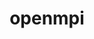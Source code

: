 ---
title: "openmpi"
layout: cache
categories: [package, develop]
meta: {"compilers": ["gcc@=10.3.0", "gcc@=11.1.0", "gcc@=11.4.0", "gcc@=12.3.0", "gcc@=12.4.0", "gcc@=13.2.0", "gcc@=7.3.1", "gcc@=9.4.0", "oneapi@=2024.1.0", "oneapi@=2024.2.1"], "num_specs": 83, "num_specs_by_stack": {"aws-isc": 5, "aws-isc-aarch64": 5, "aws-pcluster-neoverse_v1": 4, "aws-pcluster-x86_64_v4": 8, "data-vis-sdk": 4, "e4s": 4, "e4s-cray-sles": 2, "e4s-neoverse_v1": 2, "e4s-oneapi": 4, "e4s-power": 1, "ml-linux-aarch64-cpu": 4, "ml-linux-aarch64-cuda": 8, "ml-linux-x86_64-cpu": 4, "ml-linux-x86_64-cuda": 8, "radiuss-aws": 8, "radiuss-aws-aarch64": 8, "root": 83, "tutorial": 8}, "oss": ["amzn2", "sle_hpc15", "ubuntu20.04", "ubuntu22.04", "ubuntu24.04"], "platforms": ["linux"], "stacks": ["aws-isc", "aws-isc-aarch64", "aws-pcluster-neoverse_v1", "aws-pcluster-x86_64_v4", "data-vis-sdk", "e4s", "e4s-cray-sles", "e4s-neoverse_v1", "e4s-oneapi", "e4s-power", "ml-linux-aarch64-cpu", "ml-linux-aarch64-cuda", "ml-linux-x86_64-cpu", "ml-linux-x86_64-cuda", "radiuss-aws", "radiuss-aws-aarch64", "root", "tutorial"], "targets": ["aarch64", "neoverse_v1", "ppc64le", "x86_64_v3", "x86_64_v4"], "versions": ["4.1.7", "5.0.5", "5.0.6"]}
spec_details: [{"compiler": "gcc@=13.2.0", "hash": "2brlc6db7ndcyf23aeopr2pski5ocosn", "os": "ubuntu24.04", "platform": "linux", "size": "-", "stacks": ["ml-linux-aarch64-cuda", "root"], "target": "aarch64", "variants": ["+atomics", "build_system=autotools", "+cuda", "cuda_arch=80", "~debug", "fabrics=none", "~gpfs", "~internal-hwloc", "~internal-libevent", "~internal-pmix", "~java", "~lustre", "~memchecker", "~openshmem", "~romio", "romio-filesystem=none", "+rsh", "schedulers=none", "~static", "~two_level_namespace", "+vt", "+wrapper-rpath"], "versions": ["5.0.6"]}, {"compiler": "oneapi@=2024.1.0", "hash": "2jcg6hceaaher7pwyqd5k52zwtxalgl6", "os": "amzn2", "platform": "linux", "size": "-", "stacks": ["aws-pcluster-x86_64_v4", "root"], "target": "x86_64_v4", "variants": ["~atomics", "build_system=autotools", "~cuda", "~debug", "fabrics=ofi", "~gpfs", "~internal-hwloc", "~internal-libevent", "~internal-pmix", "~java", "~lustre", "~memchecker", "~openshmem", "+romio", "romio-filesystem=none", "+rsh", "schedulers=slurm", "~static", "~two_level_namespace", "+vt", "+wrapper-rpath"], "versions": ["5.0.6"]}, {"compiler": "gcc@=13.2.0", "hash": "2whsgms72nrc7je5q3bdxagj7tj6jjlq", "os": "ubuntu24.04", "platform": "linux", "size": "-", "stacks": ["ml-linux-x86_64-cpu", "root"], "target": "x86_64_v3", "variants": ["+atomics", "build_system=autotools", "~cuda", "~debug", "fabrics=none", "~gpfs", "~internal-hwloc", "~internal-libevent", "~internal-pmix", "~java", "~lustre", "~memchecker", "~openshmem", "~romio", "romio-filesystem=none", "+rsh", "schedulers=none", "~static", "~two_level_namespace", "+vt", "+wrapper-rpath"], "versions": ["5.0.6"]}, {"compiler": "gcc@=7.3.1", "hash": "35q26k4c2qjvrfev2qtqsmwiawlzanbg", "os": "amzn2", "platform": "linux", "size": "-", "stacks": ["radiuss-aws", "root"], "target": "x86_64_v3", "variants": ["+atomics", "build_system=autotools", "~cuda", "~debug", "fabrics=none", "~gpfs", "~internal-hwloc", "~internal-libevent", "~internal-pmix", "~java", "~lustre", "~memchecker", "~openshmem", "~romio", "romio-filesystem=none", "+rsh", "schedulers=none", "~static", "~two_level_namespace", "+vt", "+wrapper-rpath"], "versions": ["5.0.6"]}, {"compiler": "gcc@=12.3.0", "hash": "3wqh5gzhrjlne7ru4tu2sroqzexpjieh", "os": "ubuntu22.04", "platform": "linux", "size": "-", "stacks": ["root", "tutorial"], "target": "x86_64_v3", "variants": ["+atomics", "build_system=autotools", "~cuda", "~debug", "fabrics=none", "~gpfs", "~internal-hwloc", "~internal-libevent", "~internal-pmix", "~java", "~lustre", "~memchecker", "~openshmem", "~romio", "romio-filesystem=none", "+rsh", "schedulers=none", "~static", "~two_level_namespace", "+vt", "+wrapper-rpath"], "versions": ["5.0.6"]}, {"compiler": "gcc@=7.3.1", "hash": "4oa34gsmbjwlvr4qujxsyatvot2dv42j", "os": "amzn2", "platform": "linux", "size": "-", "stacks": ["aws-isc-aarch64", "root"], "target": "aarch64", "variants": ["+atomics", "build_system=autotools", "~cuda", "~debug", "fabrics=ofi", "~gpfs", "~internal-hwloc", "~internal-libevent", "~internal-pmix", "~java", "~lustre", "~memchecker", "~openshmem", "~romio", "romio-filesystem=none", "+rsh", "schedulers=none", "~static", "~two_level_namespace", "+vt", "+wrapper-rpath"], "versions": ["5.0.6"]}, {"compiler": "gcc@=12.3.0", "hash": "4vp3nucqypqtti3msogvrh2y52sexfur", "os": "ubuntu22.04", "platform": "linux", "size": "-", "stacks": ["root", "tutorial"], "target": "x86_64_v3", "variants": ["+atomics", "build_system=autotools", "~cuda", "~debug", "fabrics=none", "~gpfs", "~internal-hwloc", "~internal-libevent", "~internal-pmix", "~java", "~lustre", "~memchecker", "~openshmem", "~romio", "romio-filesystem=none", "+rsh", "schedulers=none", "~static", "~two_level_namespace", "+vt", "+wrapper-rpath"], "versions": ["5.0.6"]}, {"compiler": "gcc@=9.4.0", "hash": "5idmqfc5zd2gfowofj4wlgsepkopf3kn", "os": "ubuntu20.04", "platform": "linux", "size": "-", "stacks": ["e4s-power", "root"], "target": "ppc64le", "variants": ["+atomics", "build_system=autotools", "~cuda", "~debug", "fabrics=none", "~gpfs", "~internal-hwloc", "~internal-libevent", "~internal-pmix", "~java", "~lustre", "~memchecker", "~openshmem", "~romio", "romio-filesystem=none", "+rsh", "schedulers=none", "~static", "~two_level_namespace", "+vt", "+wrapper-rpath"], "versions": ["5.0.6"]}, {"compiler": "gcc@=10.3.0", "hash": "5tyyufsdndmxcf57q7xoewpwrq3oqv76", "os": "sle_hpc15", "platform": "linux", "size": "-", "stacks": ["e4s-cray-sles", "root"], "target": "x86_64_v4", "variants": ["+atomics", "build_system=autotools", "~cuda", "~debug", "fabrics=none", "~gpfs", "~internal-hwloc", "~internal-libevent", "~internal-pmix", "~java", "~lustre", "~memchecker", "~openshmem", "~romio", "romio-filesystem=none", "+rsh", "schedulers=none", "~static", "~two_level_namespace", "+vt", "+wrapper-rpath"], "versions": ["5.0.5"]}, {"compiler": "gcc@=13.2.0", "hash": "5viuuiiqjez6uw6k6m4xi5lb6w4n4mtc", "os": "ubuntu24.04", "platform": "linux", "size": "-", "stacks": ["ml-linux-aarch64-cpu", "root"], "target": "aarch64", "variants": ["+atomics", "build_system=autotools", "~cuda", "~debug", "fabrics=none", "~gpfs", "~internal-hwloc", "~internal-libevent", "~internal-pmix", "~java", "~lustre", "~memchecker", "~openshmem", "~romio", "romio-filesystem=none", "+rsh", "schedulers=none", "~static", "~two_level_namespace", "+vt", "+wrapper-rpath"], "versions": ["5.0.6"]}, {"compiler": "gcc@=13.2.0", "hash": "6fgtyux5phfj4vd5l4wmo63lreanxtuk", "os": "ubuntu24.04", "platform": "linux", "size": "-", "stacks": ["ml-linux-aarch64-cuda", "root"], "target": "aarch64", "variants": ["+atomics", "build_system=autotools", "+cuda", "cuda_arch=80", "~debug", "fabrics=none", "~gpfs", "~internal-hwloc", "~internal-libevent", "~internal-pmix", "~java", "~lustre", "~memchecker", "~openshmem", "~romio", "romio-filesystem=none", "+rsh", "schedulers=none", "~static", "~two_level_namespace", "+vt", "+wrapper-rpath"], "versions": ["5.0.6"]}, {"compiler": "gcc@=12.4.0", "hash": "6rdksdzrq4cuxpuunlyidgceenar2iq7", "os": "amzn2", "platform": "linux", "size": "-", "stacks": ["aws-pcluster-neoverse_v1", "root"], "target": "neoverse_v1", "variants": ["~atomics", "build_system=autotools", "~cuda", "~debug", "fabrics=ofi", "~gpfs", "~internal-hwloc", "~internal-libevent", "~internal-pmix", "~java", "~lustre", "~memchecker", "~openshmem", "+romio", "romio-filesystem=none", "+rsh", "schedulers=slurm", "~static", "~two_level_namespace", "+vt", "+wrapper-rpath"], "versions": ["5.0.6"]}, {"compiler": "gcc@=7.3.1", "hash": "7dbvv7jvxxwwzhsxurrltbixz4vzoyzb", "os": "amzn2", "platform": "linux", "size": "-", "stacks": ["radiuss-aws-aarch64", "root"], "target": "aarch64", "variants": ["+atomics", "build_system=autotools", "~cuda", "~debug", "fabrics=none", "~gpfs", "~internal-hwloc", "~internal-libevent", "~internal-pmix", "~java", "~lustre", "~memchecker", "~openshmem", "~romio", "romio-filesystem=none", "+rsh", "schedulers=none", "~static", "~two_level_namespace", "+vt", "+wrapper-rpath"], "versions": ["5.0.6"]}, {"compiler": "gcc@=7.3.1", "hash": "ay55khiplgre4dgt4ls3nz27q4jjatnw", "os": "amzn2", "platform": "linux", "size": "-", "stacks": ["aws-isc", "root"], "target": "x86_64_v3", "variants": ["+atomics", "build_system=autotools", "~cuda", "~debug", "fabrics=ofi", "~gpfs", "~internal-hwloc", "~internal-libevent", "~internal-pmix", "~java", "~lustre", "~memchecker", "~openshmem", "~romio", "romio-filesystem=none", "+rsh", "schedulers=none", "~static", "~two_level_namespace", "+vt", "+wrapper-rpath"], "versions": ["5.0.6"]}, {"compiler": "gcc@=13.2.0", "hash": "ayx4e5t36a6fun2oilwoufr7nv6om6f7", "os": "ubuntu24.04", "platform": "linux", "size": "-", "stacks": ["ml-linux-x86_64-cuda", "root"], "target": "x86_64_v3", "variants": ["+atomics", "build_system=autotools", "+cuda", "cuda_arch=80", "~debug", "fabrics=none", "~gpfs", "~internal-hwloc", "~internal-libevent", "~internal-pmix", "~java", "~lustre", "~memchecker", "~openshmem", "~romio", "romio-filesystem=none", "+rsh", "schedulers=none", "~static", "~two_level_namespace", "+vt", "+wrapper-rpath"], "versions": ["5.0.6"]}, {"compiler": "gcc@=7.3.1", "hash": "azrnoip3t56mt2c3kcewcoo4nix6xc2b", "os": "amzn2", "platform": "linux", "size": "-", "stacks": ["radiuss-aws", "root"], "target": "x86_64_v3", "variants": ["+atomics", "build_system=autotools", "~cuda", "~debug", "fabrics=none", "~gpfs", "~internal-hwloc", "~internal-libevent", "~internal-pmix", "~java", "~lustre", "~memchecker", "~openshmem", "~romio", "romio-filesystem=none", "+rsh", "schedulers=none", "~static", "~two_level_namespace", "+vt", "+wrapper-rpath"], "versions": ["5.0.6"]}, {"compiler": "gcc@=7.3.1", "hash": "bgwobumnxm45apo653lusipi7fjyuh56", "os": "amzn2", "platform": "linux", "size": "-", "stacks": ["radiuss-aws-aarch64", "root"], "target": "aarch64", "variants": ["+atomics", "build_system=autotools", "~cuda", "~debug", "fabrics=none", "~gpfs", "~internal-hwloc", "~internal-libevent", "~internal-pmix", "~java", "~lustre", "~memchecker", "~openshmem", "~romio", "romio-filesystem=none", "+rsh", "schedulers=none", "~static", "~two_level_namespace", "+vt", "+wrapper-rpath"], "versions": ["5.0.6"]}, {"compiler": "gcc@=13.2.0", "hash": "blo2jjz6gk6n4gzzoycuwrl4ooa7hnd5", "os": "ubuntu24.04", "platform": "linux", "size": "-", "stacks": ["ml-linux-aarch64-cpu", "root"], "target": "aarch64", "variants": ["+atomics", "build_system=autotools", "~cuda", "~debug", "fabrics=none", "~gpfs", "~internal-hwloc", "~internal-libevent", "~internal-pmix", "~java", "~lustre", "~memchecker", "~openshmem", "~romio", "romio-filesystem=none", "+rsh", "schedulers=none", "~static", "~two_level_namespace", "+vt", "+wrapper-rpath"], "versions": ["5.0.6"]}, {"compiler": "gcc@=7.3.1", "hash": "btoky4vqbbm5ofhk4fw7xvls4acbozrf", "os": "amzn2", "platform": "linux", "size": "-", "stacks": ["radiuss-aws-aarch64", "root"], "target": "aarch64", "variants": ["+atomics", "build_system=autotools", "~cuda", "~debug", "fabrics=none", "~gpfs", "~internal-hwloc", "~internal-libevent", "~internal-pmix", "~java", "~lustre", "~memchecker", "~openshmem", "~romio", "romio-filesystem=none", "+rsh", "schedulers=none", "~static", "~two_level_namespace", "+vt", "+wrapper-rpath"], "versions": ["5.0.6"]}, {"compiler": "oneapi@=2024.1.0", "hash": "bux7fpqwvrpjpvyco6tjhmg244663w7l", "os": "amzn2", "platform": "linux", "size": "-", "stacks": ["aws-pcluster-x86_64_v4", "root"], "target": "x86_64_v3", "variants": ["~atomics", "build_system=autotools", "~cuda", "~debug", "fabrics=ofi", "~gpfs", "~internal-hwloc", "~internal-libevent", "~internal-pmix", "~java", "~lustre", "~memchecker", "~openshmem", "+romio", "romio-filesystem=none", "+rsh", "schedulers=slurm", "~static", "~two_level_namespace", "+vt", "+wrapper-rpath"], "versions": ["5.0.6"]}, {"compiler": "gcc@=7.3.1", "hash": "bvfnxy6xiorcfrlmoog6zpsxu6paezgc", "os": "amzn2", "platform": "linux", "size": "-", "stacks": ["radiuss-aws-aarch64", "root"], "target": "aarch64", "variants": ["+atomics", "build_system=autotools", "~cuda", "~debug", "fabrics=none", "~gpfs", "~internal-hwloc", "~internal-libevent", "~internal-pmix", "~java", "~lustre", "~memchecker", "~openshmem", "~romio", "romio-filesystem=none", "+rsh", "schedulers=none", "~static", "~two_level_namespace", "+vt", "+wrapper-rpath"], "versions": ["5.0.6"]}, {"compiler": "gcc@=7.3.1", "hash": "cgb626qokvvyzomwbhfmnllasnq2wo6b", "os": "amzn2", "platform": "linux", "size": "-", "stacks": ["aws-isc", "root"], "target": "x86_64_v3", "variants": ["+atomics", "build_system=autotools", "~cuda", "~debug", "fabrics=auto", "~gpfs", "~internal-hwloc", "~internal-libevent", "~internal-pmix", "~java", "~lustre", "~memchecker", "~openshmem", "~romio", "romio-filesystem=none", "+rsh", "schedulers=none", "~static", "~two_level_namespace", "+vt", "+wrapper-rpath"], "versions": ["5.0.6"]}, {"compiler": "gcc@=12.4.0", "hash": "cka453lmrddx326n57eryddecctiocrh", "os": "amzn2", "platform": "linux", "size": "-", "stacks": ["aws-pcluster-neoverse_v1", "root"], "target": "neoverse_v1", "variants": ["~atomics", "build_system=autotools", "~cuda", "~debug", "fabrics=ofi", "~gpfs", "~internal-hwloc", "~internal-libevent", "~internal-pmix", "~java", "~lustre", "~memchecker", "~openshmem", "+romio", "romio-filesystem=none", "+rsh", "schedulers=slurm", "~static", "~two_level_namespace", "+vt", "+wrapper-rpath"], "versions": ["5.0.6"]}, {"compiler": "gcc@=12.4.0", "hash": "cxu6klhv2uw2mqgjeoztxawtvtkcvtdj", "os": "amzn2", "platform": "linux", "size": "-", "stacks": ["aws-pcluster-neoverse_v1", "root"], "target": "neoverse_v1", "variants": ["~atomics", "build_system=autotools", "~cuda", "~debug", "fabrics=ofi", "~gpfs", "~internal-hwloc", "~internal-libevent", "~internal-pmix", "~java", "~lustre", "~memchecker", "~openshmem", "+romio", "romio-filesystem=none", "+rsh", "schedulers=slurm", "~static", "~two_level_namespace", "+vt", "+wrapper-rpath"], "versions": ["5.0.6"]}, {"compiler": "gcc@=13.2.0", "hash": "enyitcxdaesqpvysvhtwu67orx2p5mja", "os": "ubuntu24.04", "platform": "linux", "size": "-", "stacks": ["ml-linux-x86_64-cuda", "root"], "target": "x86_64_v3", "variants": ["+atomics", "build_system=autotools", "+cuda", "cuda_arch=80", "~debug", "fabrics=none", "~gpfs", "~internal-hwloc", "~internal-libevent", "~internal-pmix", "~java", "~lustre", "~memchecker", "~openshmem", "~romio", "romio-filesystem=none", "+rsh", "schedulers=none", "~static", "~two_level_namespace", "+vt", "+wrapper-rpath"], "versions": ["5.0.6"]}, {"compiler": "gcc@=7.3.1", "hash": "exrrbjxj6rakajm3pf76htqm3tltteoh", "os": "amzn2", "platform": "linux", "size": "-", "stacks": ["radiuss-aws-aarch64", "root"], "target": "aarch64", "variants": ["+atomics", "build_system=autotools", "~cuda", "~debug", "fabrics=none", "~gpfs", "~internal-hwloc", "~internal-libevent", "~internal-pmix", "~java", "~lustre", "~memchecker", "~openshmem", "~romio", "romio-filesystem=none", "+rsh", "schedulers=none", "~static", "~two_level_namespace", "+vt", "+wrapper-rpath"], "versions": ["5.0.6"]}, {"compiler": "gcc@=13.2.0", "hash": "ez2ylo7xh5ldzdvf3rtoekcv2xwzdx7a", "os": "ubuntu24.04", "platform": "linux", "size": "-", "stacks": ["ml-linux-x86_64-cuda", "root"], "target": "x86_64_v3", "variants": ["+atomics", "build_system=autotools", "+cuda", "cuda_arch=80", "~debug", "fabrics=none", "~gpfs", "~internal-hwloc", "~internal-libevent", "~internal-pmix", "~java", "~lustre", "~memchecker", "~openshmem", "~romio", "romio-filesystem=none", "+rsh", "schedulers=none", "~static", "~two_level_namespace", "+vt", "+wrapper-rpath"], "versions": ["5.0.6"]}, {"compiler": "gcc@=13.2.0", "hash": "f65jhxymaaotw4kz75huc6j5age743yh", "os": "ubuntu24.04", "platform": "linux", "size": "-", "stacks": ["ml-linux-x86_64-cuda", "root"], "target": "x86_64_v3", "variants": ["+atomics", "build_system=autotools", "+cuda", "cuda_arch=80", "~debug", "fabrics=none", "~gpfs", "~internal-hwloc", "~internal-libevent", "~internal-pmix", "~java", "~lustre", "~memchecker", "~openshmem", "~romio", "romio-filesystem=none", "+rsh", "schedulers=none", "~static", "~two_level_namespace", "+vt", "+wrapper-rpath"], "versions": ["5.0.6"]}, {"compiler": "gcc@=11.4.0", "hash": "fj32mhvt5lxeyhado6rigchnfmtq3pbs", "os": "ubuntu22.04", "platform": "linux", "size": "-", "stacks": ["e4s", "root", "tutorial"], "target": "x86_64_v3", "variants": ["+atomics", "build_system=autotools", "~cuda", "~debug", "fabrics=none", "~gpfs", "~internal-hwloc", "~internal-libevent", "~internal-pmix", "~java", "~lustre", "~memchecker", "~openshmem", "~romio", "romio-filesystem=none", "+rsh", "schedulers=none", "~static", "~two_level_namespace", "+vt", "+wrapper-rpath"], "versions": ["5.0.6"]}, {"compiler": "oneapi@=2024.2.1", "hash": "fvfydtrnysq6mrd2fiyebxo3si3ptf7v", "os": "ubuntu22.04", "platform": "linux", "size": "-", "stacks": ["e4s-oneapi", "root"], "target": "x86_64_v3", "variants": ["+atomics", "build_system=autotools", "~cuda", "~debug", "fabrics=none", "~gpfs", "~internal-hwloc", "~internal-libevent", "~internal-pmix", "~java", "~lustre", "~memchecker", "~openshmem", "~romio", "romio-filesystem=none", "+rsh", "schedulers=none", "~static", "~two_level_namespace", "+vt", "+wrapper-rpath"], "versions": ["5.0.6"]}, {"compiler": "gcc@=11.4.0", "hash": "gdxdmf2qqxf2ewyuiv3nbplrniwqv7q2", "os": "ubuntu22.04", "platform": "linux", "size": "-", "stacks": ["e4s-neoverse_v1", "root"], "target": "neoverse_v1", "variants": ["+atomics", "build_system=autotools", "~cuda", "~debug", "fabrics=none", "~gpfs", "~internal-hwloc", "~internal-libevent", "~internal-pmix", "~java", "~lustre", "~memchecker", "~openshmem", "~romio", "romio-filesystem=none", "+rsh", "schedulers=none", "~static", "~two_level_namespace", "+vt", "+wrapper-rpath"], "versions": ["5.0.5"]}, {"compiler": "gcc@=11.4.0", "hash": "hfseb5yhumlqcuoqo4gebevo3iv3ikfs", "os": "ubuntu22.04", "platform": "linux", "size": "-", "stacks": ["e4s", "root", "tutorial"], "target": "x86_64_v3", "variants": ["+atomics", "build_system=autotools", "~cuda", "~debug", "fabrics=none", "~gpfs", "~internal-hwloc", "~internal-libevent", "~internal-pmix", "~java", "~lustre", "~memchecker", "~openshmem", "~romio", "romio-filesystem=none", "+rsh", "schedulers=none", "~static", "~two_level_namespace", "+vt", "+wrapper-rpath"], "versions": ["5.0.6"]}, {"compiler": "oneapi@=2024.1.0", "hash": "hoavodzdpza7ejg24cm4xoxnnn5yovdh", "os": "amzn2", "platform": "linux", "size": "-", "stacks": ["aws-pcluster-x86_64_v4", "root"], "target": "x86_64_v3", "variants": ["~atomics", "build_system=autotools", "~cuda", "~debug", "fabrics=ofi", "~gpfs", "~internal-hwloc", "~internal-libevent", "~internal-pmix", "~java", "~lustre", "~memchecker", "~openshmem", "+romio", "romio-filesystem=none", "+rsh", "schedulers=slurm", "~static", "~two_level_namespace", "+vt", "+wrapper-rpath"], "versions": ["5.0.6"]}, {"compiler": "gcc@=7.3.1", "hash": "hydw22fydiljxdahzh6rszjinikgt5xd", "os": "amzn2", "platform": "linux", "size": "-", "stacks": ["aws-isc-aarch64", "root"], "target": "aarch64", "variants": ["+atomics", "build_system=autotools", "~cuda", "~debug", "fabrics=ofi", "~gpfs", "~internal-hwloc", "~internal-libevent", "~internal-pmix", "~java", "~lustre", "~memchecker", "~openshmem", "~romio", "romio-filesystem=none", "+rsh", "schedulers=none", "~static", "~two_level_namespace", "+vt", "+wrapper-rpath"], "versions": ["5.0.6"]}, {"compiler": "gcc@=11.1.0", "hash": "iegig7a6bhychmv6u5sqhlxxx2fx3nou", "os": "ubuntu20.04", "platform": "linux", "size": "-", "stacks": ["data-vis-sdk", "root"], "target": "x86_64_v3", "variants": ["+atomics", "build_system=autotools", "~cuda", "~debug", "fabrics=none", "~gpfs", "~internal-hwloc", "~internal-libevent", "~internal-pmix", "~java", "~lustre", "~memchecker", "~openshmem", "~romio", "romio-filesystem=none", "+rsh", "schedulers=none", "~static", "~two_level_namespace", "+vt", "+wrapper-rpath"], "versions": ["5.0.6"]}, {"compiler": "gcc@=7.3.1", "hash": "ii6gkexxfjans4lav2qpa633idgsnr4d", "os": "amzn2", "platform": "linux", "size": "-", "stacks": ["radiuss-aws-aarch64", "root"], "target": "aarch64", "variants": ["+atomics", "build_system=autotools", "~cuda", "~debug", "fabrics=none", "~gpfs", "~internal-hwloc", "~internal-libevent", "~internal-pmix", "~java", "~lustre", "~memchecker", "~openshmem", "~romio", "romio-filesystem=none", "+rsh", "schedulers=none", "~static", "~two_level_namespace", "+vt", "+wrapper-rpath"], "versions": ["5.0.6"]}, {"compiler": "gcc@=7.3.1", "hash": "inps357o5ulu6ti5wvnir4n3vjo6dltj", "os": "amzn2", "platform": "linux", "size": "-", "stacks": ["aws-isc-aarch64", "root"], "target": "aarch64", "variants": ["+atomics", "build_system=autotools", "~cuda", "~debug", "fabrics=auto", "~gpfs", "~internal-hwloc", "~internal-libevent", "~internal-pmix", "~java", "~lustre", "~memchecker", "~openshmem", "~romio", "romio-filesystem=none", "+rsh", "schedulers=none", "~static", "~two_level_namespace", "+vt", "+wrapper-rpath"], "versions": ["5.0.6"]}, {"compiler": "gcc@=7.3.1", "hash": "iqdqokzoipunf2ot4dpmng24gw2ghs2r", "os": "amzn2", "platform": "linux", "size": "-", "stacks": ["radiuss-aws", "root"], "target": "x86_64_v3", "variants": ["+atomics", "build_system=autotools", "~cuda", "~debug", "fabrics=none", "~gpfs", "~internal-hwloc", "~internal-libevent", "~internal-pmix", "~java", "~lustre", "~memchecker", "~openshmem", "~romio", "romio-filesystem=none", "+rsh", "schedulers=none", "~static", "~two_level_namespace", "+vt", "+wrapper-rpath"], "versions": ["5.0.6"]}, {"compiler": "gcc@=7.3.1", "hash": "jrqhn2ispt5ck7m62svvc6kfkby45dig", "os": "amzn2", "platform": "linux", "size": "-", "stacks": ["aws-isc-aarch64", "root"], "target": "aarch64", "variants": ["+atomics", "build_system=autotools", "~cuda", "~cxx", "~cxx_exceptions", "~debug", "fabrics=ofi", "~gpfs", "~internal-hwloc", "~internal-libevent", "~internal-pmix", "~java", "+legacylaunchers", "~lustre", "~memchecker", "~openshmem", "~orterunprefix", "~pmi", "+romio", "romio-filesystem=none", "+rsh", "schedulers=slurm", "~singularity", "~static", "~two_level_namespace", "+vt", "+wrapper-rpath"], "versions": ["4.1.7"]}, {"compiler": "gcc@=13.2.0", "hash": "kvckp36vtdzwnujkws74wkesodserbwl", "os": "ubuntu24.04", "platform": "linux", "size": "-", "stacks": ["ml-linux-aarch64-cuda", "root"], "target": "aarch64", "variants": ["+atomics", "build_system=autotools", "+cuda", "cuda_arch=80", "~debug", "fabrics=none", "~gpfs", "~internal-hwloc", "~internal-libevent", "~internal-pmix", "~java", "~lustre", "~memchecker", "~openshmem", "~romio", "romio-filesystem=none", "+rsh", "schedulers=none", "~static", "~two_level_namespace", "+vt", "+wrapper-rpath"], "versions": ["5.0.6"]}, {"compiler": "gcc@=13.2.0", "hash": "l2ofgcxutbarfm4uoxey6wuv2o4vygwl", "os": "ubuntu24.04", "platform": "linux", "size": "-", "stacks": ["ml-linux-aarch64-cuda", "root"], "target": "aarch64", "variants": ["+atomics", "build_system=autotools", "+cuda", "cuda_arch=80", "~debug", "fabrics=none", "~gpfs", "~internal-hwloc", "~internal-libevent", "~internal-pmix", "~java", "~lustre", "~memchecker", "~openshmem", "~romio", "romio-filesystem=none", "+rsh", "schedulers=none", "~static", "~two_level_namespace", "+vt", "+wrapper-rpath"], "versions": ["5.0.6"]}, {"compiler": "gcc@=11.1.0", "hash": "l3n7i3prk5k36qc5h6i2dwhbkinmkag3", "os": "ubuntu20.04", "platform": "linux", "size": "-", "stacks": ["data-vis-sdk", "root"], "target": "x86_64_v3", "variants": ["+atomics", "build_system=autotools", "~cuda", "~debug", "fabrics=none", "~gpfs", "~internal-hwloc", "~internal-libevent", "~internal-pmix", "~java", "~lustre", "~memchecker", "~openshmem", "~romio", "romio-filesystem=none", "+rsh", "schedulers=none", "~static", "~two_level_namespace", "+vt", "+wrapper-rpath"], "versions": ["5.0.6"]}, {"compiler": "gcc@=13.2.0", "hash": "l4ep6l2sfyifio5v56spaldfuigctb5j", "os": "ubuntu24.04", "platform": "linux", "size": "-", "stacks": ["ml-linux-aarch64-cuda", "root"], "target": "aarch64", "variants": ["+atomics", "build_system=autotools", "+cuda", "cuda_arch=80", "~debug", "fabrics=none", "~gpfs", "~internal-hwloc", "~internal-libevent", "~internal-pmix", "~java", "~lustre", "~memchecker", "~openshmem", "~romio", "romio-filesystem=none", "+rsh", "schedulers=none", "~static", "~two_level_namespace", "+vt", "+wrapper-rpath"], "versions": ["5.0.6"]}, {"compiler": "gcc@=13.2.0", "hash": "ljqlhwi6hjzcjnfkmxowyfgljmjfj7cu", "os": "ubuntu24.04", "platform": "linux", "size": "-", "stacks": ["ml-linux-aarch64-cpu", "root"], "target": "aarch64", "variants": ["+atomics", "build_system=autotools", "~cuda", "~debug", "fabrics=none", "~gpfs", "~internal-hwloc", "~internal-libevent", "~internal-pmix", "~java", "~lustre", "~memchecker", "~openshmem", "~romio", "romio-filesystem=none", "+rsh", "schedulers=none", "~static", "~two_level_namespace", "+vt", "+wrapper-rpath"], "versions": ["5.0.6"]}, {"compiler": "oneapi@=2024.1.0", "hash": "lpgvskgyocvsrrzbintuibylusqzfzef", "os": "amzn2", "platform": "linux", "size": "-", "stacks": ["aws-pcluster-x86_64_v4", "root"], "target": "x86_64_v4", "variants": ["~atomics", "build_system=autotools", "~cuda", "~debug", "fabrics=ofi", "~gpfs", "~internal-hwloc", "~internal-libevent", "~internal-pmix", "~java", "~lustre", "~memchecker", "~openshmem", "+romio", "romio-filesystem=none", "+rsh", "schedulers=slurm", "~static", "~two_level_namespace", "+vt", "+wrapper-rpath"], "versions": ["5.0.6"]}, {"compiler": "gcc@=7.3.1", "hash": "lru67nj7n7czn6lu3lzfbd3usmk6hxra", "os": "amzn2", "platform": "linux", "size": "-", "stacks": ["aws-isc", "root"], "target": "x86_64_v3", "variants": ["+atomics", "build_system=autotools", "~cuda", "~debug", "fabrics=ofi", "~gpfs", "~internal-hwloc", "~internal-libevent", "~internal-pmix", "~java", "~lustre", "~memchecker", "~openshmem", "~romio", "romio-filesystem=none", "+rsh", "schedulers=none", "~static", "~two_level_namespace", "+vt", "+wrapper-rpath"], "versions": ["5.0.6"]}, {"compiler": "oneapi@=2024.1.0", "hash": "mli757d74d56gymb2e6ynpparlp4xlrv", "os": "amzn2", "platform": "linux", "size": "-", "stacks": ["aws-pcluster-x86_64_v4", "root"], "target": "x86_64_v3", "variants": ["~atomics", "build_system=autotools", "~cuda", "~debug", "fabrics=ofi", "~gpfs", "~internal-hwloc", "~internal-libevent", "~internal-pmix", "~java", "~lustre", "~memchecker", "~openshmem", "+romio", "romio-filesystem=none", "+rsh", "schedulers=slurm", "~static", "~two_level_namespace", "+vt", "+wrapper-rpath"], "versions": ["5.0.6"]}, {"compiler": "oneapi@=2024.1.0", "hash": "ncw6kms32qkckehjhwgktssph5jout7o", "os": "amzn2", "platform": "linux", "size": "-", "stacks": ["aws-pcluster-x86_64_v4", "root"], "target": "x86_64_v4", "variants": ["~atomics", "build_system=autotools", "~cuda", "~debug", "fabrics=ofi", "~gpfs", "~internal-hwloc", "~internal-libevent", "~internal-pmix", "~java", "~lustre", "~memchecker", "~openshmem", "+romio", "romio-filesystem=none", "+rsh", "schedulers=slurm", "~static", "~two_level_namespace", "+vt", "+wrapper-rpath"], "versions": ["5.0.6"]}, {"compiler": "oneapi@=2024.2.1", "hash": "nlnsov2czjpv24bgfk2m57gn6o53c5vk", "os": "ubuntu22.04", "platform": "linux", "size": "-", "stacks": ["e4s-oneapi", "root"], "target": "x86_64_v3", "variants": ["+atomics", "build_system=autotools", "~cuda", "~debug", "fabrics=none", "~gpfs", "~internal-hwloc", "~internal-libevent", "~internal-pmix", "~java", "~lustre", "~memchecker", "~openshmem", "~romio", "romio-filesystem=none", "+rsh", "schedulers=none", "~static", "~two_level_namespace", "+vt", "+wrapper-rpath"], "versions": ["5.0.6"]}, {"compiler": "gcc@=13.2.0", "hash": "o5jng6b3lr3pq5brxf5iqjg2vcikiolj", "os": "ubuntu24.04", "platform": "linux", "size": "-", "stacks": ["ml-linux-x86_64-cuda", "root"], "target": "x86_64_v3", "variants": ["+atomics", "build_system=autotools", "+cuda", "cuda_arch=80", "~debug", "fabrics=none", "~gpfs", "~internal-hwloc", "~internal-libevent", "~internal-pmix", "~java", "~lustre", "~memchecker", "~openshmem", "~romio", "romio-filesystem=none", "+rsh", "schedulers=none", "~static", "~two_level_namespace", "+vt", "+wrapper-rpath"], "versions": ["5.0.6"]}, {"compiler": "gcc@=11.1.0", "hash": "o5kk4im7lev2eals753qfikbzdbxg76g", "os": "ubuntu20.04", "platform": "linux", "size": "-", "stacks": ["data-vis-sdk", "root"], "target": "x86_64_v3", "variants": ["+atomics", "build_system=autotools", "~cuda", "~debug", "fabrics=none", "~gpfs", "~internal-hwloc", "~internal-libevent", "~internal-pmix", "~java", "~lustre", "~memchecker", "~openshmem", "~romio", "romio-filesystem=none", "+rsh", "schedulers=none", "~static", "~two_level_namespace", "+vt", "+wrapper-rpath"], "versions": ["5.0.6"]}, {"compiler": "gcc@=13.2.0", "hash": "pg4gz6u2c4okm6fdvr4s6a3cclhis7e3", "os": "ubuntu24.04", "platform": "linux", "size": "-", "stacks": ["ml-linux-aarch64-cuda", "root"], "target": "aarch64", "variants": ["+atomics", "build_system=autotools", "+cuda", "cuda_arch=80", "~debug", "fabrics=none", "~gpfs", "~internal-hwloc", "~internal-libevent", "~internal-pmix", "~java", "~lustre", "~memchecker", "~openshmem", "~romio", "romio-filesystem=none", "+rsh", "schedulers=none", "~static", "~two_level_namespace", "+vt", "+wrapper-rpath"], "versions": ["5.0.6"]}, {"compiler": "oneapi@=2024.2.1", "hash": "pljaegwb6b7ibygmavvut3sewuwqdjjp", "os": "ubuntu22.04", "platform": "linux", "size": "-", "stacks": ["e4s-oneapi", "root"], "target": "x86_64_v3", "variants": ["+atomics", "build_system=autotools", "~cuda", "~debug", "fabrics=none", "~gpfs", "~internal-hwloc", "~internal-libevent", "~internal-pmix", "~java", "~lustre", "~memchecker", "~openshmem", "~romio", "romio-filesystem=none", "+rsh", "schedulers=none", "~static", "~two_level_namespace", "+vt", "+wrapper-rpath"], "versions": ["5.0.6"]}, {"compiler": "gcc@=13.2.0", "hash": "pnwsehthjhg2yugcx3ix66ixhznquznf", "os": "ubuntu24.04", "platform": "linux", "size": "-", "stacks": ["ml-linux-aarch64-cpu", "root"], "target": "aarch64", "variants": ["+atomics", "build_system=autotools", "~cuda", "~debug", "fabrics=none", "~gpfs", "~internal-hwloc", "~internal-libevent", "~internal-pmix", "~java", "~lustre", "~memchecker", "~openshmem", "~romio", "romio-filesystem=none", "+rsh", "schedulers=none", "~static", "~two_level_namespace", "+vt", "+wrapper-rpath"], "versions": ["5.0.6"]}, {"compiler": "gcc@=11.4.0", "hash": "pqyqinrui6yybx5bjppse6mb4wfcjtdc", "os": "ubuntu22.04", "platform": "linux", "size": "-", "stacks": ["e4s", "root", "tutorial"], "target": "x86_64_v3", "variants": ["+atomics", "build_system=autotools", "~cuda", "~debug", "fabrics=none", "~gpfs", "~internal-hwloc", "~internal-libevent", "~internal-pmix", "~java", "~lustre", "~memchecker", "~openshmem", "~romio", "romio-filesystem=none", "+rsh", "schedulers=none", "~static", "~two_level_namespace", "+vt", "+wrapper-rpath"], "versions": ["5.0.6"]}, {"compiler": "gcc@=7.3.1", "hash": "q4dzmwpu2ofmlrqhbknlnws5ioo32edh", "os": "amzn2", "platform": "linux", "size": "-", "stacks": ["radiuss-aws-aarch64", "root"], "target": "aarch64", "variants": ["+atomics", "build_system=autotools", "~cuda", "~debug", "fabrics=none", "~gpfs", "~internal-hwloc", "~internal-libevent", "~internal-pmix", "~java", "~lustre", "~memchecker", "~openshmem", "~romio", "romio-filesystem=none", "+rsh", "schedulers=none", "~static", "~two_level_namespace", "+vt", "+wrapper-rpath"], "versions": ["5.0.6"]}, {"compiler": "gcc@=13.2.0", "hash": "qneg6spjdijifuf6c6iu6zrrizhv4iwu", "os": "ubuntu24.04", "platform": "linux", "size": "-", "stacks": ["ml-linux-x86_64-cpu", "root"], "target": "x86_64_v3", "variants": ["+atomics", "build_system=autotools", "~cuda", "~debug", "fabrics=none", "~gpfs", "~internal-hwloc", "~internal-libevent", "~internal-pmix", "~java", "~lustre", "~memchecker", "~openshmem", "~romio", "romio-filesystem=none", "+rsh", "schedulers=none", "~static", "~two_level_namespace", "+vt", "+wrapper-rpath"], "versions": ["5.0.6"]}, {"compiler": "gcc@=13.2.0", "hash": "qrllfwluxnwkzlghwdwgxef225wekgks", "os": "ubuntu24.04", "platform": "linux", "size": "-", "stacks": ["ml-linux-aarch64-cuda", "root"], "target": "aarch64", "variants": ["+atomics", "build_system=autotools", "+cuda", "cuda_arch=80", "~debug", "fabrics=none", "~gpfs", "~internal-hwloc", "~internal-libevent", "~internal-pmix", "~java", "~lustre", "~memchecker", "~openshmem", "~romio", "romio-filesystem=none", "+rsh", "schedulers=none", "~static", "~two_level_namespace", "+vt", "+wrapper-rpath"], "versions": ["5.0.6"]}, {"compiler": "gcc@=7.3.1", "hash": "qzkx6lybn357fhoyreqppqmaek7liieg", "os": "amzn2", "platform": "linux", "size": "-", "stacks": ["radiuss-aws", "root"], "target": "x86_64_v3", "variants": ["+atomics", "build_system=autotools", "~cuda", "~debug", "fabrics=none", "~gpfs", "~internal-hwloc", "~internal-libevent", "~internal-pmix", "~java", "~lustre", "~memchecker", "~openshmem", "~romio", "romio-filesystem=none", "+rsh", "schedulers=none", "~static", "~two_level_namespace", "+vt", "+wrapper-rpath"], "versions": ["5.0.6"]}, {"compiler": "gcc@=7.3.1", "hash": "r5lkwbsdcq6epw5fkspzoingtfpfxhqr", "os": "amzn2", "platform": "linux", "size": "-", "stacks": ["radiuss-aws", "root"], "target": "x86_64_v3", "variants": ["+atomics", "build_system=autotools", "~cuda", "~debug", "fabrics=none", "~gpfs", "~internal-hwloc", "~internal-libevent", "~internal-pmix", "~java", "~lustre", "~memchecker", "~openshmem", "~romio", "romio-filesystem=none", "+rsh", "schedulers=none", "~static", "~two_level_namespace", "+vt", "+wrapper-rpath"], "versions": ["5.0.6"]}, {"compiler": "gcc@=7.3.1", "hash": "roalidcp2ar3oap34wrr2spbxvthnhjb", "os": "amzn2", "platform": "linux", "size": "-", "stacks": ["radiuss-aws-aarch64", "root"], "target": "aarch64", "variants": ["+atomics", "build_system=autotools", "~cuda", "~debug", "fabrics=none", "~gpfs", "~internal-hwloc", "~internal-libevent", "~internal-pmix", "~java", "~lustre", "~memchecker", "~openshmem", "~romio", "romio-filesystem=none", "+rsh", "schedulers=none", "~static", "~two_level_namespace", "+vt", "+wrapper-rpath"], "versions": ["5.0.6"]}, {"compiler": "gcc@=11.1.0", "hash": "seipdvlnskywzrnj4vzoa4fqpwlcejwp", "os": "ubuntu20.04", "platform": "linux", "size": "-", "stacks": ["data-vis-sdk", "root"], "target": "x86_64_v3", "variants": ["+atomics", "build_system=autotools", "~cuda", "~debug", "fabrics=none", "~gpfs", "~internal-hwloc", "~internal-libevent", "~internal-pmix", "~java", "~lustre", "~memchecker", "~openshmem", "~romio", "romio-filesystem=none", "+rsh", "schedulers=none", "~static", "~two_level_namespace", "+vt", "+wrapper-rpath"], "versions": ["5.0.6"]}, {"compiler": "gcc@=11.4.0", "hash": "siaphhe7ykp7cqmligdjvo462gazprbs", "os": "ubuntu22.04", "platform": "linux", "size": "-", "stacks": ["e4s-neoverse_v1", "root"], "target": "neoverse_v1", "variants": ["+atomics", "build_system=autotools", "~cuda", "~debug", "fabrics=none", "~gpfs", "~internal-hwloc", "~internal-libevent", "~internal-pmix", "~java", "~lustre", "~memchecker", "~openshmem", "~romio", "romio-filesystem=none", "+rsh", "schedulers=none", "~static", "~two_level_namespace", "+vt", "+wrapper-rpath"], "versions": ["5.0.5"]}, {"compiler": "gcc@=7.3.1", "hash": "sk3umhbsspgm7so5mpbekj3fxejek4t5", "os": "amzn2", "platform": "linux", "size": "-", "stacks": ["radiuss-aws", "root"], "target": "x86_64_v3", "variants": ["+atomics", "build_system=autotools", "~cuda", "~debug", "fabrics=none", "~gpfs", "~internal-hwloc", "~internal-libevent", "~internal-pmix", "~java", "~lustre", "~memchecker", "~openshmem", "~romio", "romio-filesystem=none", "+rsh", "schedulers=none", "~static", "~two_level_namespace", "+vt", "+wrapper-rpath"], "versions": ["5.0.6"]}, {"compiler": "gcc@=13.2.0", "hash": "smr4xhnarelndd52rzcsb3zahooi35qg", "os": "ubuntu24.04", "platform": "linux", "size": "-", "stacks": ["ml-linux-x86_64-cpu", "root"], "target": "x86_64_v3", "variants": ["+atomics", "build_system=autotools", "~cuda", "~debug", "fabrics=none", "~gpfs", "~internal-hwloc", "~internal-libevent", "~internal-pmix", "~java", "~lustre", "~memchecker", "~openshmem", "~romio", "romio-filesystem=none", "+rsh", "schedulers=none", "~static", "~two_level_namespace", "+vt", "+wrapper-rpath"], "versions": ["5.0.6"]}, {"compiler": "gcc@=7.3.1", "hash": "tbl22y6hb7u6rjzib54l4hnf6qv56fmb", "os": "amzn2", "platform": "linux", "size": "-", "stacks": ["radiuss-aws", "root"], "target": "x86_64_v3", "variants": ["+atomics", "build_system=autotools", "~cuda", "~debug", "fabrics=none", "~gpfs", "~internal-hwloc", "~internal-libevent", "~internal-pmix", "~java", "~lustre", "~memchecker", "~openshmem", "~romio", "romio-filesystem=none", "+rsh", "schedulers=none", "~static", "~two_level_namespace", "+vt", "+wrapper-rpath"], "versions": ["5.0.6"]}, {"compiler": "gcc@=12.3.0", "hash": "tdrxubkddkhrraexaluseznheoottjnf", "os": "ubuntu22.04", "platform": "linux", "size": "-", "stacks": ["root", "tutorial"], "target": "x86_64_v3", "variants": ["+atomics", "build_system=autotools", "~cuda", "~debug", "fabrics=none", "~gpfs", "~internal-hwloc", "~internal-libevent", "~internal-pmix", "~java", "~lustre", "~memchecker", "~openshmem", "~romio", "romio-filesystem=none", "+rsh", "schedulers=none", "~static", "~two_level_namespace", "+vt", "+wrapper-rpath"], "versions": ["5.0.6"]}, {"compiler": "gcc@=7.3.1", "hash": "trkc54xvvtnz6dxwa66hz7pftk5ya5x2", "os": "amzn2", "platform": "linux", "size": "-", "stacks": ["radiuss-aws", "root"], "target": "x86_64_v3", "variants": ["+atomics", "build_system=autotools", "~cuda", "~debug", "fabrics=none", "~gpfs", "~internal-hwloc", "~internal-libevent", "~internal-pmix", "~java", "~lustre", "~memchecker", "~openshmem", "~romio", "romio-filesystem=none", "+rsh", "schedulers=none", "~static", "~two_level_namespace", "+vt", "+wrapper-rpath"], "versions": ["5.0.6"]}, {"compiler": "gcc@=13.2.0", "hash": "ttkorlik7zuy2cn6r5jucolvzq57huno", "os": "ubuntu24.04", "platform": "linux", "size": "-", "stacks": ["ml-linux-x86_64-cuda", "root"], "target": "x86_64_v3", "variants": ["+atomics", "build_system=autotools", "+cuda", "cuda_arch=80", "~debug", "fabrics=none", "~gpfs", "~internal-hwloc", "~internal-libevent", "~internal-pmix", "~java", "~lustre", "~memchecker", "~openshmem", "~romio", "romio-filesystem=none", "+rsh", "schedulers=none", "~static", "~two_level_namespace", "+vt", "+wrapper-rpath"], "versions": ["5.0.6"]}, {"compiler": "gcc@=13.2.0", "hash": "ttnyncbnnxzboho5y6jb6ln2cyvlqhex", "os": "ubuntu24.04", "platform": "linux", "size": "-", "stacks": ["ml-linux-aarch64-cuda", "root"], "target": "aarch64", "variants": ["+atomics", "build_system=autotools", "+cuda", "cuda_arch=80", "~debug", "fabrics=none", "~gpfs", "~internal-hwloc", "~internal-libevent", "~internal-pmix", "~java", "~lustre", "~memchecker", "~openshmem", "~romio", "romio-filesystem=none", "+rsh", "schedulers=none", "~static", "~two_level_namespace", "+vt", "+wrapper-rpath"], "versions": ["5.0.6"]}, {"compiler": "gcc@=10.3.0", "hash": "txbl6vupixgb3tdh2uy4eut7qiz2ipv5", "os": "sle_hpc15", "platform": "linux", "size": "-", "stacks": ["e4s-cray-sles", "root"], "target": "x86_64_v4", "variants": ["+atomics", "build_system=autotools", "~cuda", "~debug", "fabrics=none", "~gpfs", "~internal-hwloc", "~internal-libevent", "~internal-pmix", "~java", "~lustre", "~memchecker", "~openshmem", "~romio", "romio-filesystem=none", "+rsh", "schedulers=none", "~static", "~two_level_namespace", "+vt", "+wrapper-rpath"], "versions": ["5.0.5"]}, {"compiler": "oneapi@=2024.2.1", "hash": "ukiyx5wqu7n4v2suacvmphsy3c44rdho", "os": "ubuntu22.04", "platform": "linux", "size": "-", "stacks": ["e4s-oneapi", "root"], "target": "x86_64_v3", "variants": ["+atomics", "build_system=autotools", "~cuda", "~debug", "fabrics=none", "~gpfs", "~internal-hwloc", "~internal-libevent", "~internal-pmix", "~java", "~lustre", "~memchecker", "~openshmem", "~romio", "romio-filesystem=none", "+rsh", "schedulers=none", "~static", "~two_level_namespace", "+vt", "+wrapper-rpath"], "versions": ["5.0.6"]}, {"compiler": "gcc@=7.3.1", "hash": "umjgeludqtled4vc3abkabwikkco7hoe", "os": "amzn2", "platform": "linux", "size": "-", "stacks": ["aws-isc", "root"], "target": "x86_64_v3", "variants": ["+atomics", "build_system=autotools", "~cuda", "~cxx", "~cxx_exceptions", "~debug", "fabrics=ofi", "~gpfs", "~internal-hwloc", "~internal-libevent", "~internal-pmix", "~java", "+legacylaunchers", "~lustre", "~memchecker", "~openshmem", "~orterunprefix", "~pmi", "+romio", "romio-filesystem=none", "+rsh", "schedulers=slurm", "~singularity", "~static", "~two_level_namespace", "+vt", "+wrapper-rpath"], "versions": ["4.1.7"]}, {"compiler": "gcc@=7.3.1", "hash": "wcdf6fg4misleomd5jljta4t5llgzpnx", "os": "amzn2", "platform": "linux", "size": "-", "stacks": ["aws-isc-aarch64", "root"], "target": "aarch64", "variants": ["+atomics", "build_system=autotools", "~cuda", "~debug", "fabrics=ofi", "~gpfs", "~internal-hwloc", "~internal-libevent", "~internal-pmix", "~java", "~lustre", "~memchecker", "~openshmem", "~romio", "romio-filesystem=none", "+rsh", "schedulers=none", "~static", "~two_level_namespace", "+vt", "+wrapper-rpath"], "versions": ["5.0.6"]}, {"compiler": "oneapi@=2024.1.0", "hash": "wdaadkcpxhvr3yvhbe2eylefofdtw25q", "os": "amzn2", "platform": "linux", "size": "-", "stacks": ["aws-pcluster-x86_64_v4", "root"], "target": "x86_64_v4", "variants": ["~atomics", "build_system=autotools", "~cuda", "~debug", "fabrics=ofi", "~gpfs", "~internal-hwloc", "~internal-libevent", "~internal-pmix", "~java", "~lustre", "~memchecker", "~openshmem", "+romio", "romio-filesystem=none", "+rsh", "schedulers=slurm", "~static", "~two_level_namespace", "+vt", "+wrapper-rpath"], "versions": ["5.0.6"]}, {"compiler": "gcc@=7.3.1", "hash": "wdz2vlcbfoc6obekk2k465rgbrpzlegv", "os": "amzn2", "platform": "linux", "size": "-", "stacks": ["aws-isc", "root"], "target": "x86_64_v3", "variants": ["+atomics", "build_system=autotools", "~cuda", "~debug", "fabrics=ofi", "~gpfs", "~internal-hwloc", "~internal-libevent", "~internal-pmix", "~java", "~lustre", "~memchecker", "~openshmem", "~romio", "romio-filesystem=none", "+rsh", "schedulers=none", "~static", "~two_level_namespace", "+vt", "+wrapper-rpath"], "versions": ["5.0.6"]}, {"compiler": "oneapi@=2024.1.0", "hash": "wf5nea4aq6hrqam2diffgomli5nzy2kd", "os": "amzn2", "platform": "linux", "size": "-", "stacks": ["aws-pcluster-x86_64_v4", "root"], "target": "x86_64_v3", "variants": ["~atomics", "build_system=autotools", "~cuda", "~debug", "fabrics=ofi", "~gpfs", "~internal-hwloc", "~internal-libevent", "~internal-pmix", "~java", "~lustre", "~memchecker", "~openshmem", "+romio", "romio-filesystem=none", "+rsh", "schedulers=slurm", "~static", "~two_level_namespace", "+vt", "+wrapper-rpath"], "versions": ["5.0.6"]}, {"compiler": "gcc@=12.4.0", "hash": "wo23gark4be2plhuy3yksnjeguas2ha6", "os": "amzn2", "platform": "linux", "size": "-", "stacks": ["aws-pcluster-neoverse_v1", "root"], "target": "neoverse_v1", "variants": ["~atomics", "build_system=autotools", "~cuda", "~debug", "fabrics=ofi", "~gpfs", "~internal-hwloc", "~internal-libevent", "~internal-pmix", "~java", "~lustre", "~memchecker", "~openshmem", "+romio", "romio-filesystem=none", "+rsh", "schedulers=slurm", "~static", "~two_level_namespace", "+vt", "+wrapper-rpath"], "versions": ["5.0.6"]}, {"compiler": "gcc@=11.4.0", "hash": "wpm4jvfuth2xx4osnbiag3ri7ajf5nc3", "os": "ubuntu22.04", "platform": "linux", "size": "-", "stacks": ["e4s", "root", "tutorial"], "target": "x86_64_v3", "variants": ["+atomics", "build_system=autotools", "~cuda", "~debug", "fabrics=none", "~gpfs", "~internal-hwloc", "~internal-libevent", "~internal-pmix", "~java", "~lustre", "~memchecker", "~openshmem", "~romio", "romio-filesystem=none", "+rsh", "schedulers=none", "~static", "~two_level_namespace", "+vt", "+wrapper-rpath"], "versions": ["5.0.6"]}, {"compiler": "gcc@=13.2.0", "hash": "x342p4zqnz6do7fboh3eet4fy4qragzs", "os": "ubuntu24.04", "platform": "linux", "size": "-", "stacks": ["ml-linux-x86_64-cpu", "root"], "target": "x86_64_v3", "variants": ["+atomics", "build_system=autotools", "~cuda", "~debug", "fabrics=none", "~gpfs", "~internal-hwloc", "~internal-libevent", "~internal-pmix", "~java", "~lustre", "~memchecker", "~openshmem", "~romio", "romio-filesystem=none", "+rsh", "schedulers=none", "~static", "~two_level_namespace", "+vt", "+wrapper-rpath"], "versions": ["5.0.6"]}, {"compiler": "gcc@=12.3.0", "hash": "xrzpho5hum72azsve3mptqypa246ic5p", "os": "ubuntu22.04", "platform": "linux", "size": "-", "stacks": ["root", "tutorial"], "target": "x86_64_v3", "variants": ["+atomics", "build_system=autotools", "~cuda", "~debug", "fabrics=none", "~gpfs", "~internal-hwloc", "~internal-libevent", "~internal-pmix", "~java", "~lustre", "~memchecker", "~openshmem", "~romio", "romio-filesystem=none", "+rsh", "schedulers=none", "~static", "~two_level_namespace", "+vt", "+wrapper-rpath"], "versions": ["5.0.6"]}, {"compiler": "gcc@=13.2.0", "hash": "ylyuixtl2vpff3fucl4b7l2yazjetsgl", "os": "ubuntu24.04", "platform": "linux", "size": "-", "stacks": ["ml-linux-x86_64-cuda", "root"], "target": "x86_64_v3", "variants": ["+atomics", "build_system=autotools", "+cuda", "cuda_arch=80", "~debug", "fabrics=none", "~gpfs", "~internal-hwloc", "~internal-libevent", "~internal-pmix", "~java", "~lustre", "~memchecker", "~openshmem", "~romio", "romio-filesystem=none", "+rsh", "schedulers=none", "~static", "~two_level_namespace", "+vt", "+wrapper-rpath"], "versions": ["5.0.6"]}, {"compiler": "gcc@=13.2.0", "hash": "zuqpshjj65r6oata6zsdl4ls7i7otptd", "os": "ubuntu24.04", "platform": "linux", "size": "-", "stacks": ["ml-linux-x86_64-cuda", "root"], "target": "x86_64_v3", "variants": ["+atomics", "build_system=autotools", "+cuda", "cuda_arch=80", "~debug", "fabrics=none", "~gpfs", "~internal-hwloc", "~internal-libevent", "~internal-pmix", "~java", "~lustre", "~memchecker", "~openshmem", "~romio", "romio-filesystem=none", "+rsh", "schedulers=none", "~static", "~two_level_namespace", "+vt", "+wrapper-rpath"], "versions": ["5.0.6"]}]
---